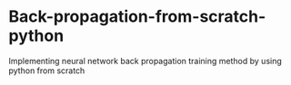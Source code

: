 # Back-propagation-from-scratch-python
Implementing neural network back propagation training method by using python from scratch
